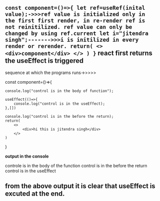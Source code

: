 `const component=()=>{
    let ref=useRef(inital value);->>>ref value is initialized only in the first
                                     first render, in re-render ref is not reinitilized.
                                     ref value can only be changed by using ref.current
    let i="jitendra singh";------->>>i is initilized in every render or rerender.
    return(
        <>
            <div>component</div>
        </>
    )
}`
react first returns the useEffect is triggered
------------------------------------------------------------------------------------------
sequence at which the programs runs->>>>>

const component=()=>{

    console.log("control is in the body of function");

    useEffect(()=>{
        console.log("control is in the useEffect);
    },[])

    console.log("control is in the before the return);
    return(
        <>
            <div>hi this is jitendra singh</div>
        </>
    )
}

**output in the console**

controle is in the body of the function
control is in the before the return
control is in the useEffect

**from the above output it is clear that useEffect is excuted at the end.**
----------------------------------------------------------------------------------
